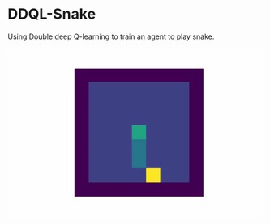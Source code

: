 # DDQL-Snake
Using Double deep Q-learning to train an agent to play snake.


<img src="https://github.com/WhatsMyPurpose/DDQL-Snake/blob/main/Snake-Videos/github-vid.gif" width="600"/>
